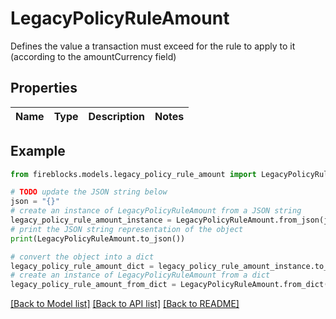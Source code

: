 # LegacyPolicyRuleAmount

Defines the value a transaction must exceed for the rule to apply to it (according to the amountCurrency field)

## Properties

Name | Type | Description | Notes
------------ | ------------- | ------------- | -------------

## Example

```python
from fireblocks.models.legacy_policy_rule_amount import LegacyPolicyRuleAmount

# TODO update the JSON string below
json = "{}"
# create an instance of LegacyPolicyRuleAmount from a JSON string
legacy_policy_rule_amount_instance = LegacyPolicyRuleAmount.from_json(json)
# print the JSON string representation of the object
print(LegacyPolicyRuleAmount.to_json())

# convert the object into a dict
legacy_policy_rule_amount_dict = legacy_policy_rule_amount_instance.to_dict()
# create an instance of LegacyPolicyRuleAmount from a dict
legacy_policy_rule_amount_from_dict = LegacyPolicyRuleAmount.from_dict(legacy_policy_rule_amount_dict)
```
[[Back to Model list]](../README.md#documentation-for-models) [[Back to API list]](../README.md#documentation-for-api-endpoints) [[Back to README]](../README.md)


